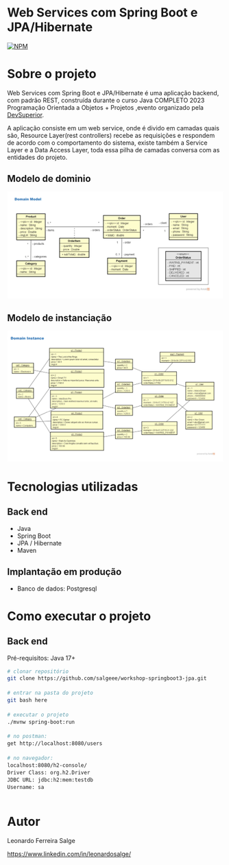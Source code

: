 # Web Services com Spring Boot e JPA/Hibernate
[![NPM](https://img.shields.io/npm/l/react)](https://github.com/salgeee/workshop-springboot3-jpa/blob/main/LICENSE) 

# Sobre o projeto


Web Services com Spring Boot e JPA/Hibernate é uma aplicação backend, com padrão REST, construída durante o curso Java COMPLETO 2023 Programação Orientada a Objetos + Projetos
,evento organizado pela [DevSuperior](https://devsuperior.com "Site da DevSuperior").

A aplicação consiste em um web service, onde é divido em camadas quais são, Resource Layer(rest controllers) recebe as requisições e respondem de acordo com o comportamento do sistema, existe também a Service Layer e a Data Access Layer, toda essa pilha de camadas conversa com as entidades do projeto.

## Modelo de dominio 
![Modelo 1](https://raw.githubusercontent.com/salgeee/workshop-springboot3-jpa/main/assets/DomainModel.png) 


## Modelo de instanciação
![Modelo 2](https://raw.githubusercontent.com/salgeee/workshop-springboot3-jpa/main/assets/DomainInstance.png)

# Tecnologias utilizadas
## Back end
- Java
- Spring Boot
- JPA / Hibernate
- Maven

## Implantação em produção

- Banco de dados: Postgresql

# Como executar o projeto

## Back end
Pré-requisitos: Java 17+

```bash
# clonar repositório
git clone https://github.com/salgeee/workshop-springboot3-jpa.git

# entrar na pasta do projeto 
git bash here

# executar o projeto
./mvnw spring-boot:run

# no postman:
get http://localhost:8080/users

# no navegador:
localhost:8080/h2-console/
Driver Class: org.h2.Driver
JDBC URL: jdbc:h2:mem:testdb
Username: sa



```

# Autor

Leonardo Ferreira Salge

https://www.linkedin.com/in/leonardosalge/

